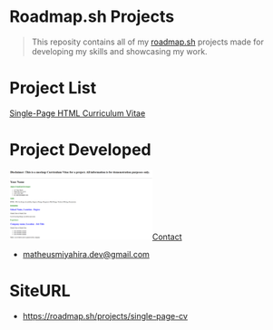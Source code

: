 # Roadmap.sh Projects
> This reposity contains all of my [roadmap.sh](https://roadmap.sh/) projects made for developing my skills and showcasing my work.

# Project List
[Single-Page HTML Curriculum Vitae](https://roadmap.sh/projects/single-page-cv)

# Project Developed
<p>
<a href='/Front-End Projects/Single-Page-CV'>
    <img width="50%" src="assets/Single-Page-CV.png" alt="Single Page CV/>
</a>
</p>
        
# Contact
- matheusmiyahira.dev@gmail.com

# SiteURL
- https://roadmap.sh/projects/single-page-cv


